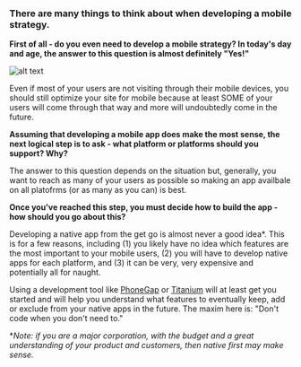 ### There are many things to think about when developing a mobile strategy.

**First of all - do you even need to develop a mobile strategy? In today's day and age, the answer to this question is almost definitely "Yes!"**

![alt text](http://blog.markerly.com/wp-content/uploads/2013/04/memes5_03.png)

Even if most of your users are not visiting through their mobile devices, you should still optimize your site for mobile because at least SOME of your users will come through that way and more will undoubtedly come in the future.

**Assuming that developing a mobile app does make the most sense, the next logical step is to ask - what platform or platforms should you support? Why?**

The answer to this question depends on the situation but, generally, you want to reach as many of your users as possible so making an app availbale on all platofrms (or as many as you can) is best.

**Once you've reached this step, you must decide how to build the app - how should you go about this?**

Developing a native app from the get go is almost never a good idea*. This is for a few reasons, including (1) you likely have no idea which features are the most important to your mobile users, (2) you will have to develop native apps for each platform, and (3) it can be very, very expensive and potentially all for naught.

Using a development tool like [PhoneGap](http://www.phonegap.com) or [Titanium](http://www.appcelerator.com/titanium/) will at least get you started and will help you understand what features to eventually keep, add or exclude from your native apps in the future. The maxim here is: "Don't code when you don't need to."

 **Note: if you are a major corporation, with the budget and a great understanding of your product and customers, then native first may make sense.*


